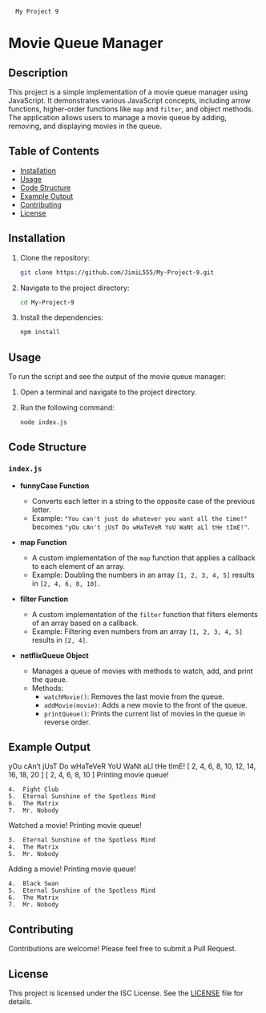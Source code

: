 
      My Project 9

# Movie Queue Manager

## Description

This project is a simple implementation of a movie queue manager using JavaScript. It demonstrates various JavaScript concepts, including arrow functions, higher-order functions like `map` and `filter`, and object methods. The application allows users to manage a movie queue by adding, removing, and displaying movies in the queue.

## Table of Contents

- [Installation](#installation)
- [Usage](#usage)
- [Code Structure](#code-structure)
- [Example Output](#example-output)
- [Contributing](#contributing)
- [License](#license)

## Installation

1. Clone the repository:
    ```bash
    git clone https://github.com/JimiL555/My-Project-9.git
    ```

2. Navigate to the project directory:
    ```bash
    cd My-Project-9
    ```

3. Install the dependencies:
    ```bash
    npm install
    ```

## Usage

To run the script and see the output of the movie queue manager:

1. Open a terminal and navigate to the project directory.

2. Run the following command:
    ```bash
    node index.js
    ```

## Code Structure

### `index.js`

- **funnyCase Function**
  - Converts each letter in a string to the opposite case of the previous letter.
  - Example: `"You can't just do whatever you want all the time!"` becomes `"yOu cAn't jUsT Do wHaTeVeR YoU WaNt aLl tHe tImE!"`.

- **map Function**
  - A custom implementation of the `map` function that applies a callback to each element of an array.
  - Example: Doubling the numbers in an array `[1, 2, 3, 4, 5]` results in `[2, 4, 6, 8, 10]`.

- **filter Function**
  - A custom implementation of the `filter` function that filters elements of an array based on a callback.
  - Example: Filtering even numbers from an array `[1, 2, 3, 4, 5]` results in `[2, 4]`.

- **netflixQueue Object**
  - Manages a queue of movies with methods to watch, add, and print the queue.
  - Methods:
    - `watchMovie()`: Removes the last movie from the queue.
    - `addMovie(movie)`: Adds a new movie to the front of the queue.
    - `printQueue()`: Prints the current list of movies in the queue in reverse order.

## Example Output

yOu cAn’t jUsT Do wHaTeVeR YoU WaNt aLl tHe tImE!
[ 2, 4, 6, 8, 10, 12, 14, 16, 18, 20 ]
[ 2, 4, 6, 8, 10 ]
Printing movie queue!

	4.	Fight Club
	5.	Eternal Sunshine of the Spotless Mind
	6.	The Matrix
	7.	Mr. Nobody

Watched a movie!
Printing movie queue!

	3.	Eternal Sunshine of the Spotless Mind
	4.	The Matrix
	5.	Mr. Nobody

Adding a movie!
Printing movie queue!

	4.	Black Swan
	5.	Eternal Sunshine of the Spotless Mind
	6.	The Matrix
	7.	Mr. Nobody

  ## Contributing

Contributions are welcome! Please feel free to submit a Pull Request.

  ## License

This project is licensed under the ISC License. See the [LICENSE](LICENSE) file for details.